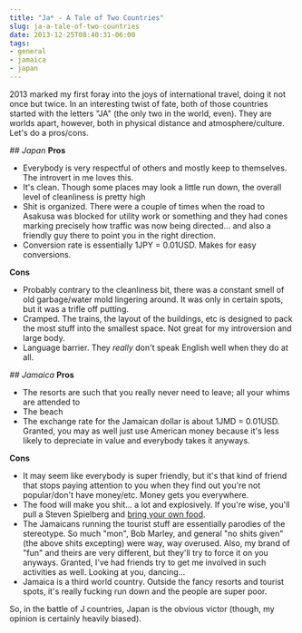 ```yaml
---
title: "Ja* - A Tale of Two Countries"
slug: ja-a-tale-of-two-countries
date: 2013-12-25T08:40:31-06:00
tags:
- general
- jamaica
- japan
---
```

2013 marked my first foray into the joys of international travel, doing it not once but twice. In an interesting twist of fate, both of those countries started with the letters "JA" (the only two in the world, even). They are worlds apart, however, both in physical distance and atmosphere/culture. Let's do a pros/cons.

_## Japan_
**Pros**
- Everybody is very respectful of others and mostly keep to themselves. The introvert in me loves this.
- It's clean. Though some places may look a little run down, the overall level of cleanliness is pretty high
- Shit is organized. There were a couple of times when the road to Asakusa was blocked for utility work or something and they had cones marking precisely how traffic was now being directed... and also a friendly guy there to point you in the right direction.
- Conversion rate is essentially 1JPY = 0.01USD. Makes for easy conversions.

**Cons**
- Probably contrary to the cleanliness bit, there was a constant smell of old garbage/water mold lingering around. It was only in certain spots, but it was a trifle off putting.
- Cramped. The trains, the layout of the buildings, etc is designed to pack the most stuff into the smallest space. Not great for my introversion and large body.
- Language barrier. They _really_ don't speak English well when they do at all.

_## Jamaica_
**Pros**
- The resorts are such that you really never need to leave; all your whims are attended to
- The beach
- The exchange rate for the Jamaican dollar is about 1JMD = 0.01USD. Granted, you may as well just use American money because it's less likely to depreciate in value and everybody takes it anyways.

**Cons**
- It may seem like everybody is super friendly, but it's that kind of friend that stops paying attention to you when they find out you're not popular/don't have money/etc. Money gets you everywhere.
- The food will make you shit... a lot and explosively. If you're wise, you'll pull a Steven Spielberg and [bring your own food](http://en.wikipedia.org/wiki/Raiders_of_the_Lost_Ark#Filming).
- The Jamaicans running the tourist stuff are essentially parodies of the stereotype. So much "mon", Bob Marley, and general "no shits given" (the above shits excepting) were way, way overused. Also, my brand of "fun" and theirs are very different, but they'll try to force it on you anyways. Granted, I've had friends try to get me involved in such activities as well. Looking at you, dancing...
- Jamaica is a third world country. Outside the fancy resorts and tourist spots, it's really fucking run down and the people are super poor.

So, in the battle of J countries, Japan is the obvious victor (though, my opinion is certainly heavily biased).
